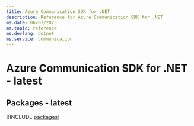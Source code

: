 ```yaml
---
title: Azure Communication SDK for .NET
description: Reference for Azure Communication SDK for .NET
ms.date: 06/03/2025
ms.topic: reference
ms.devlang: dotnet
ms.service: communication
---
```

# Azure Communication SDK for .NET - latest
## Packages - latest
[!INCLUDE [packages](communication-index.md)]
